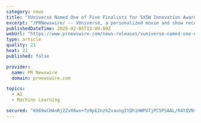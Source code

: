 ```yaml
---
category: news
title: "VUniverse Named One of Five Finalists for SXSW Innovation Awards: AI & Machine Learning Category"
excerpt: "/PRNewswire/ -- VUniverse, a personalized movie and show recommendation platform that enables users to browse their streaming services in one app—a"
publishedDateTime: 2020-02-05T13:00:00Z
webUrl: "https://www.prnewswire.com/news-releases/vuniverse-named-one-of-five-finalists-for-sxsw-innovation-awards-ai--machine-learning-category-300999113.html"
type: article
quality: 21
heat: 21
published: false

provider:
  name: PR Newswire
  domain: prnewswire.com

topics:
  - AI
  - Machine Learning

secured: "K969wCHAnRj2ZvX6wx+fo9pE2nzhZvaungItQh1HWPUTjPC5PSAAL/R4tQVNvwsac87bMoK7wdV7yFHQM3o5vRvCQ311K/BDtl8hgAZQ6xgKHr3FoEmTzKcetCE/6yNJ3cmdi65mj+9xYsFzXAIyHGDkTCOUenrWsvTkRqqcXB9T2b+u2I6lA0yGxlLVPMk8vqUcVgFjmG1bOyVSxXEhiKLKA3OEUAy3i97NFZK2h/JeoWzIED1wTagoTRYMBZS9T0lUh3nNNynWg3G1nR2BnYtboBD7Jj56Ntk1+GkrzcLdaEFbY7phEXR263+2kcVV;snr98Z4YwQUPo7fv9XGtuQ=="
---
```


